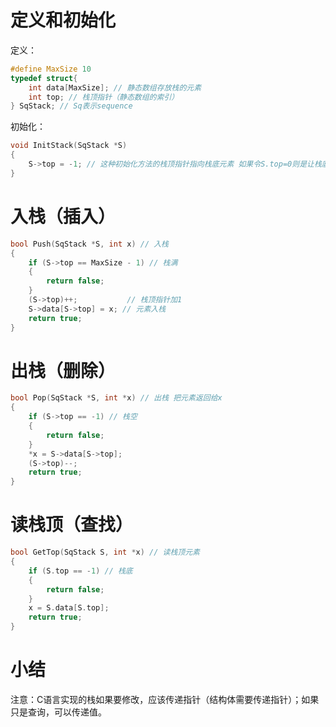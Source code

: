 # 定义和初始化

定义：

```c
#define MaxSize 10
typedef struct{
    int data[MaxSize]; // 静态数组存放栈的元素
    int top; // 栈顶指针（静态数组的索引）
} SqStack; // Sq表示sequence
```

初始化：

```c
void InitStack(SqStack *S)
{
    S->top = -1; // 这种初始化方法的栈顶指针指向栈底元素 如果令S.top=0则是让栈底指针指向栈底元素的上一个位置
}
```



# 入栈（插入）

```c
bool Push(SqStack *S, int x) // 入栈
{
    if (S->top == MaxSize - 1) // 栈满
    {
        return false;
    }
    (S->top)++;           // 栈顶指针加1
    S->data[S->top] = x; // 元素入栈
    return true;
}
```



# 出栈（删除）

```c
bool Pop(SqStack *S, int *x) // 出栈 把元素返回给x
{
    if (S->top == -1) // 栈空
    {
        return false;
    }
    *x = S->data[S->top];
	(S->top)--;
    return true;
}
```



# 读栈顶（查找）

```c
bool GetTop(SqStack S, int *x) // 读栈顶元素
{
    if (S.top == -1) // 栈底
    {
        return false;
    }
    x = S.data[S.top];
    return true;
}
```



# 小结

注意：C语言实现的栈如果要修改，应该传递指针（结构体需要传递指针）；如果只是查询，可以传递值。